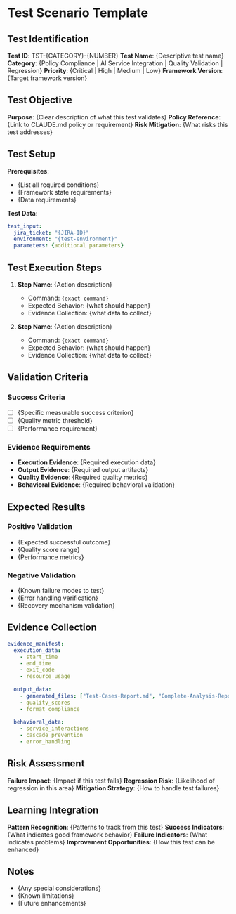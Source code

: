 # Test Scenario Template

## Test Identification
**Test ID**: TST-{CATEGORY}-{NUMBER}
**Test Name**: {Descriptive test name}
**Category**: {Policy Compliance | AI Service Integration | Quality Validation | Regression}
**Priority**: {Critical | High | Medium | Low}
**Framework Version**: {Target framework version}

## Test Objective
**Purpose**: {Clear description of what this test validates}
**Policy Reference**: {Link to CLAUDE.md policy or requirement}
**Risk Mitigation**: {What risks this test addresses}

## Test Setup
**Prerequisites**:
- {List all required conditions}
- {Framework state requirements}
- {Data requirements}

**Test Data**:
```yaml
test_input:
  jira_ticket: "{JIRA-ID}"
  environment: "{test-environment}"
  parameters: {additional parameters}
```

## Test Execution Steps
1. **Step Name**: {Action description}
   - Command: `{exact command}`
   - Expected Behavior: {what should happen}
   - Evidence Collection: {what data to collect}

2. **Step Name**: {Action description}
   - Command: `{exact command}`
   - Expected Behavior: {what should happen}
   - Evidence Collection: {what data to collect}

## Validation Criteria
### Success Criteria
- [ ] {Specific measurable success criterion}
- [ ] {Quality metric threshold}
- [ ] {Performance requirement}

### Evidence Requirements
- **Execution Evidence**: {Required execution data}
- **Output Evidence**: {Required output artifacts}
- **Quality Evidence**: {Required quality metrics}
- **Behavioral Evidence**: {Required behavioral validation}

## Expected Results
### Positive Validation
- {Expected successful outcome}
- {Quality score range}
- {Performance metrics}

### Negative Validation
- {Known failure modes to test}
- {Error handling verification}
- {Recovery mechanism validation}

## Evidence Collection
```yaml
evidence_manifest:
  execution_data:
    - start_time
    - end_time
    - exit_code
    - resource_usage
  
  output_data:
    - generated_files: ["Test-Cases-Report.md", "Complete-Analysis-Report.md"]
    - quality_scores
    - format_compliance
  
  behavioral_data:
    - service_interactions
    - cascade_prevention
    - error_handling
```

## Risk Assessment
**Failure Impact**: {Impact if this test fails}
**Regression Risk**: {Likelihood of regression in this area}
**Mitigation Strategy**: {How to handle test failures}

## Learning Integration
**Pattern Recognition**: {Patterns to track from this test}
**Success Indicators**: {What indicates good framework behavior}
**Failure Indicators**: {What indicates problems}
**Improvement Opportunities**: {How this test can be enhanced}

## Notes
- {Any special considerations}
- {Known limitations}
- {Future enhancements}
